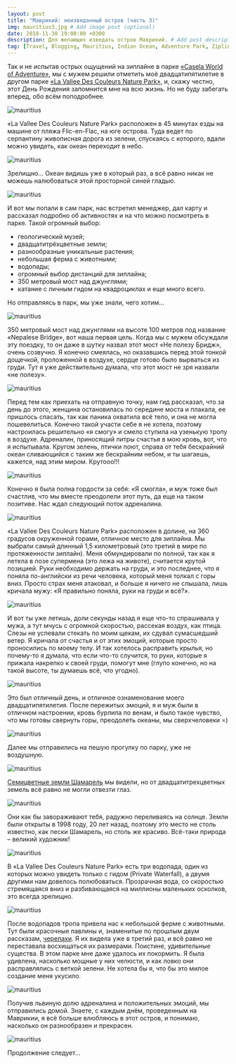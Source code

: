 ```yaml
---
layout: post
title: "Маврикий: неизведанный остров (часть 3)"
img: mauritius3.jpg # Add image post (optional)
date: 2018-11-30 19:00:00 +0300
description: Для желающих изведать остров Маврикий. # Add post description (optional)
tag: [Travel, Blogging, Mauritius, Indian Ocean, Adventure Park, Zipline]
---
```

Так и не испытав острых ощущений на зиплайне в парке [«Casela World of Adventure»](http://christina.kuleshevi.ch/mauritius-uncharted-island-part2/), мы с мужем решили отметить моё двадцатипятилетие в другом парке [«Lа Vallee Des Couleurs Nature Park»](https://www.lvdc.mu/en/home), и, скажу честно, этот День Рождения запомнится мне на всю жизнь. Но не буду забегать вперед, обо всём поподробнее.

![mauritius](/assets/img/mauritius_view4.jpg)

«Lа Vallee Des Couleurs Nature Park» расположен в 45 минутах езды на машине от пляжа Flic-en-Flac, на юге острова. Туда ведет по серпантину живописная дорога из зелени, спускаясь с которого, вдали можно увидеть, как океан переходит в небо. 

![mauritius](/assets/img/mauritius_road.jpg)

Зрелищно… Океан видишь уже в который раз, а всё равно никак не можешь налюбоваться этой просторной синей гладью. 

![mauritius](/assets/img/mauritius_view3.jpg)

И вот мы попали в сам парк, нас встретил менеджер, дал карту и рассказал подробно об активностях и на что можно посмотреть в парке. Такой огромный выбор: 
* геологический музей;
* двадцатитрёхцветные земли;
* разнообразные уникальные растения;
* небольшая ферма с животными;
* водопады;
* огромный выбор дистанций для зиплайна;
* 350 метровый мост над джунглями;
* катание с личным гидом на квадроциклах и еще много всего.

Но отправляясь в парк, мы уже знали, чего хотим…

![mauritius](/assets/img/mauritius_bridge2.jpg)

350 метровый мост над джунглями на высоте 100 метров под название «Nepalese Bridge», вот наша первая цель. Когда мы с мужем обсуждали эту поездку, то он даже в шутку назвал этот мост «Не полезу Бридж», очень созвучно. Я конечно смеялась, но оказавшись перед этой тонкой дощечкой, проложенной в воздухе, сердце готово было вырваться из груди. Тут я уже действительно думала, что этот мост не зря назвали «не полезу».

![mauritius](/assets/img/mauritius_bridge.jpg)
 
Перед тем как приехать на отправную точку, нам гид рассказал, что за день до этого, женщина остановилась по середине моста и плакала, ее пришлось спасать, так как паника охватила всё тело, и она не могла пошевелиться. Конечно такой участи себе я не хотела, поэтому настроилась решительно «я смогу» и смело ступила на узенькую тропу в воздухе. Адреналин, приносящий литры счастья в мою кровь, вот, что я испытывала. Кругом зелень, птички поют, справа от тебя бескрайний океан сливающийся с таким же бескрайним небом, и ты шагаешь, кажется, над этим миром. Крутооо!!!

![mauritius](/assets/img/mauritius_bridge3.jpg)
 
Конечно я была полна гордости за себя: «Я смогла», и муж тоже был счастлив, что мы вместе преодолели этот путь, да еще на таком позитиве. Нас ждал следующий поток адреналина.

![mauritius](/assets/img/mauritius_bridge4.jpg)

«Lа Vallee Des Couleurs Nature Park» расположен в долине, на 360 градусов окруженной горами, отличное место для зиплайна. Мы выбрали самый длинный 1,5 километровый (это третий в мире по протяженности зиплайн). Меня обмундировали по полной, так как я летела в позе супермена (это лежа на животе), считается крутой позицией. Руки необходимо держать на груди, и это последнее, что я поняла по-английски из речи человека, который меня толкал с горы вниз. Просто страх меня атаковал, и больше я ничего не слышала, лишь кричала мужу: «Я правильно поняла, руки на груди и всё?».

![mauritius](/assets/img/mauritius_zipline.jpg)
 
И вот ты уже летишь, доли секунды назад я еще что-то спрашивала у мужа, а тут мчусь с огромной скоростью, рассекая воздух, как птица. Слезы не успевали стекать по моим щекам, их сдувал сумасшедший ветер. Я кричала от счастья и от этих эмоций, которые просто проносились по моему телу. И так хотелось расправить крылья, но почему-то я думала, что если что-то случится, то руки, которые я прижала накрепко к своей груди, помогут мне (глупо конечно, но на такой высоте, ты думаешь всё, что угодно). 

![mauritius](/assets/img/mauritius_zipline2.jpg)

Это был отличный день, и отличное ознаменование моего двадцатипятилетия. После пережитых эмоций, я и муж были в отличном настроении, кровь бурлила по венам, и было такое чувство, что мы готовы свернуть горы, преодолеть океаны, мы сверхчеловеки =)

![mauritius](/assets/img/mauritius_we.jpg)

Далее мы отправились на пешую прогулку по парку, уже не воздушную.

![mauritius](/assets/img/mauritius_view5.jpg)
 
[Семицветные земли Шамарель](http://christina.kuleshevi.ch/mauritius-uncharted-island-part1/) мы видели, но от двадцатитрехцветных земель всё равно не могли отвезти глаз. 

![mauritius](/assets/img/mauritius_color2.jpg)

Они как бы завораживают тебя, радужно переливаясь на солнце. Земли были открыты в 1998 году, 20 лет назад, поэтому это место не столь известно, как пески Шамарель, но столь же красиво. Всё-таки природа – великий художник!

![mauritius](/assets/img/mauritius_color.jpg)

В «Lа Vallee Des Couleurs Nature Park» есть три водопада, один из которых можно увидеть только с гидом (Private Waterfall), а двумя другими нам довелось полюбоваться. Прозрачная вода, со скоростью стремящаяся вниз и разбивающаяся на миллионы маленьких осколков, это всегда зрелищно.

![mauritius](/assets/img/mauritius_waterfall3.jpg)
 
После водопадов тропа привела нас к небольшой ферме с животными. Тут были красочные павлины и, знаменитые по прошлым двум рассказам, [черепахи](http://christina.kuleshevi.ch/mauritius-uncharted-island-part2/). Я их видела уже в третий раз, и всё равно не переставала восхищаться их размерами. Поистине, удивительные существа. В этом парке мне даже удалось их покормить. Я была удивлена, насколько мощные у них челюсти, и как ловко они расправлялись с веткой зелени. Не хотела бы я, что бы это милое создание меня укусило.

![mauritius](/assets/img/mauritius_tortoise3.jpg)
 
Получив львиную долю адреналина и положительных эмоций, мы отправились домой. Знаете, с каждым днём, проведенным на Маврикии, я всё больше влюбляюсь в этот остров, и понимаю, насколько он разнообразен и прекрасен.

![mauritius](/assets/img/mauritius_monkey.jpg)

Продолжение следует…